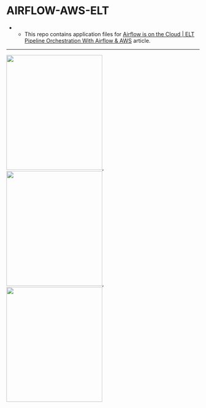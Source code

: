 # AIRFLOW-AWS-ELT

- - This repo contains application files for [Airflow is on the Cloud | ELT Pipeline Orchestration With Airflow & AWS](https://pub.towardsai.net/airflow-is-on-the-cloud-elt-pipeline-orchestration-with-airflow-aws-4d4268e5321a) article.

---------------------------------------------------------------------------------------------------

<img src="https://airflow.apache.org/images/feature-image.png" width="250" height="300">, <img src="https://a0.awsstatic.com/libra-css/images/logos/aws_logo_smile_1200x630.png" width="250" height="300">,<img src="https://www.aalpha.net/wp-content/uploads/2019/05/postgre-database-development-india.png" width="250" height="300">

